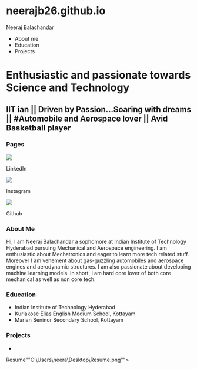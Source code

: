# neerajb26.github.io
<html>
  <head>
    <meta charset="utf-8">
    <title>Neeraj Balachandar</title>
    <link rel="stylesheetgit" href="stylesheetgit.css">
  </head>
  <body>
    <div class="header">
      <div class="header-logo">Neeraj Balachandar</div>
      <div class="header-list">
        <ul>
          <li>About me</li>
          <li>Education</li>
          <li>Projects</li>
        </ul>
      </div>
    </div>
  <div class="main">
    <div class="copy-container">
      <h1>Enthusiastic and passionate towards Science and Technology</h1>
      <h2>IIT ian || Driven by Passion...Soaring with dreams  || #Automobile and Aerospace lover || Avid Basketball player</h2>
    </div>
  </div>
   <div class="contents">
      <h3 class="section-title">Pages</h3>
        <div class="contents-item">
          <img src="https://upload.wikimedia.org/wikipedia/commons/thumb/c/ca/LinkedIn_logo_initials.png/800px-LinkedIn_logo_initials.png">
          <p>LinkedIn</p>
          </div>
          <div class="contents-item">
          <img src="https://upload.wikimedia.org/wikipedia/commons/thumb/e/e7/Instagram_logo_2016.svg/2048px-Instagram_logo_2016.svg.png">
          <p>Instagram</p>
          </div>
          <div class="contents-item">
          <img src="https://cdn-icons-png.flaticon.com/512/25/25231.png">
          <p>Github</p>
          </div>
     <h3 class="section-title">About Me</h3>
     <div class="contents-item"> Hi, I am Neeraj Balachandar a sophomore at Indian Institute of Technology Hyderabad pursuing Mechanical and Aerospace 
       engineering. I am enthusiastic about Mechatronics and eager to learn more tech related stuff. Moreover I am vehement about gas-guzzling automobiles 
       and aerospace engines and aerodynamic structures. I am also passionate about developing machine learning models. In short, I am hard core lover of both
       core mechanical as well as non core tech.
     </div>
     <h3 class="section-title">Education</h3>
     <div class="contents-item">
       <ul>
         <li>Indian Institute of Technology Hyderabad</li>
         <li>Kuriakose Elias English Medium School, Kottayam</li>
         <li>Marian Seninor Secondary School, Kottayam</li>
       </ul>
     </div>
     <h3 class="section-title">Projects</h3>
     <div class="contents-item">
       <ul>
         <li></li>
       </ul>
     </div>
   </div>  
    <div class="footer">
    <div class="footer-logo">Resume<a>""C:\Users\neera\Desktop\Resume.png""></a></div>
    </div>
  </body>
</html>
